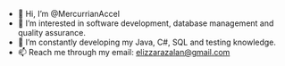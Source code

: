 - 👋 Hi, I’m @MercurrianAccel
- 👀 I’m interested in software development, database management and quality assurance.
- 🌱 I’m constantly developing my Java, C#, SQL and testing knowledge.
- 📫 Reach me through my email: elizzarazalan@gmail.com

<!---
MercurrianAccel/MercurrianAccel is a ✨ special ✨ repository because its `README.md` (this file) appears on your GitHub profile.
You can click the Preview link to take a look at your changes.
--->
